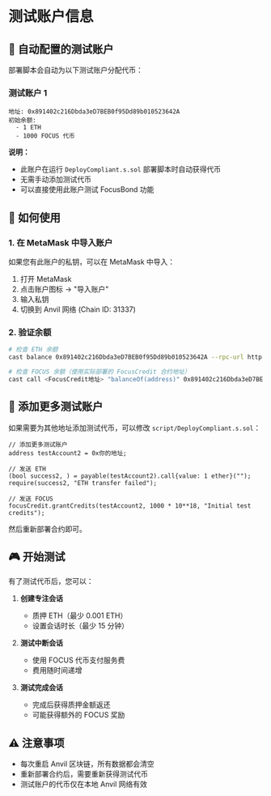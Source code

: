 # 测试账户信息

## 🎯 自动配置的测试账户

部署脚本会自动为以下测试账户分配代币：

### 测试账户 1
```
地址: 0x891402c216Dbda3eD7BEB0f95Dd89b010523642A
初始余额:
  - 1 ETH
  - 1000 FOCUS 代币
```

**说明：**
- 此账户在运行 `DeployCompliant.s.sol` 部署脚本时自动获得代币
- 无需手动添加测试代币
- 可以直接使用此账户测试 FocusBond 功能

## 🔧 如何使用

### 1. 在 MetaMask 中导入账户

如果您有此账户的私钥，可以在 MetaMask 中导入：
1. 打开 MetaMask
2. 点击账户图标 → "导入账户"
3. 输入私钥
4. 切换到 Anvil 网络 (Chain ID: 31337)

### 2. 验证余额

```bash
# 检查 ETH 余额
cast balance 0x891402c216Dbda3eD7BEB0f95Dd89b010523642A --rpc-url http://127.0.0.1:8545

# 检查 FOCUS 余额（使用实际部署的 FocusCredit 合约地址）
cast call <FocusCredit地址> "balanceOf(address)" 0x891402c216Dbda3eD7BEB0f95Dd89b010523642A --rpc-url http://127.0.0.1:8545
```

## 📝 添加更多测试账户

如果需要为其他地址添加测试代币，可以修改 `script/DeployCompliant.s.sol`：

```solidity
// 添加更多测试账户
address testAccount2 = 0x你的地址;

// 发送 ETH
(bool success2, ) = payable(testAccount2).call{value: 1 ether}("");
require(success2, "ETH transfer failed");

// 发送 FOCUS
focusCredit.grantCredits(testAccount2, 1000 * 10**18, "Initial test credits");
```

然后重新部署合约即可。

## 🎮 开始测试

有了测试代币后，您可以：

1. **创建专注会话**
   - 质押 ETH（最少 0.001 ETH）
   - 设置会话时长（最少 15 分钟）

2. **测试中断会话**
   - 使用 FOCUS 代币支付服务费
   - 费用随时间递增

3. **测试完成会话**
   - 完成后获得质押金额返还
   - 可能获得额外的 FOCUS 奖励

## ⚠️ 注意事项

- 每次重启 Anvil 区块链，所有数据都会清空
- 重新部署合约后，需要重新获得测试代币
- 测试账户的代币仅在本地 Anvil 网络有效

